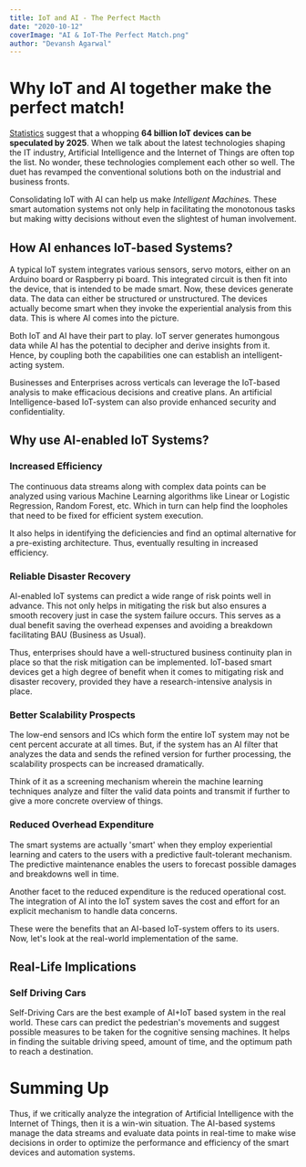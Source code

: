 ```yaml
---
title: IoT and AI - The Perfect Macth
date: "2020-10-12"
coverImage: "AI & IoT-The Perfect Match.png"
author: "Devansh Agarwal"
---
```


# Why IoT and AI together make the perfect match!

[Statistics](https://www.businessinsider.com/internet-of-things-report?IR=T) suggest that a whopping **64 billion IoT devices can be speculated by 2025**. When we talk about the latest technologies shaping the IT industry, Artificial Intelligence and the Internet of Things are often top the list. No wonder, these technologies complement each other so well. The duet has revamped the conventional solutions both on the industrial and business fronts.

Consolidating IoT with AI can help us make *Intelligent Machine*s. These smart automation systems not only help in facilitating the monotonous tasks but making witty decisions without even the slightest of human involvement.

## How AI enhances IoT-based Systems?

A typical IoT system integrates various sensors, servo motors, either on an Arduino board or Raspberry pi board. This integrated circuit is then fit into the device, that is intended to be made smart. Now, these devices generate data. The data can either be structured or unstructured. The devices actually become smart when they invoke the experiential analysis from this data. This is where AI comes into the picture.

Both IoT and AI have their part to play. IoT server generates humongous data while AI has the potential to decipher and derive insights from it. Hence, by coupling both the capabilities one can establish an intelligent-acting system.

Businesses and Enterprises across verticals can leverage the IoT-based analysis to make efficacious decisions and creative plans. An artificial Intelligence-based IoT-system can also provide enhanced security and confidentiality.

## Why use AI-enabled IoT Systems?

 ### Increased Efficiency 
 The continuous data streams along with complex data points can be analyzed using various Machine Learning algorithms like Linear or Logistic Regression, Random Forest, etc. Which in turn can help find the loopholes that need to be fixed for efficient system execution.
 
It also helps in identifying the deficiencies and find an optimal alternative for a pre-existing architecture. Thus, eventually resulting in increased efficiency.
 
 ### Reliable Disaster Recovery
 AI-enabled IoT systems can predict a wide range of risk points well in advance. This not only helps in mitigating the risk but also ensures a smooth recovery just in case the system failure occurs.  This serves as a dual benefit saving the overhead expenses and avoiding a breakdown facilitating BAU (Business as Usual). 

Thus, enterprises should have a well-structured business continuity plan in place so that the risk mitigation can be implemented. IoT-based smart devices get a high degree of benefit when it comes to mitigating risk and disaster recovery, provided they have a research-intensive analysis in place.
 
 ### Better Scalability Prospects
 The low-end sensors and ICs which form the entire IoT system may not be cent percent accurate at all times. But, if the system has an AI filter that analyzes the data and sends the refined version for further processing, the scalability prospects can be increased dramatically.

Think of it as a screening mechanism wherein the machine learning techniques analyze and filter the valid data points and transmit if further to give a more concrete overview of things.
 
 ### Reduced Overhead Expenditure
 The smart systems are actually 'smart' when they employ experiential learning and caters to the users with a predictive fault-tolerant mechanism. The predictive maintenance enables the users to forecast possible damages and breakdowns well in time.

Another facet to the reduced expenditure is the reduced operational cost. The integration of AI into the IoT system saves the cost and effort for an explicit mechanism to handle data concerns.

These were the benefits that an AI-based IoT-system offers to its users. Now, let's look at the real-world implementation of the same.

## Real-Life Implications
### Self Driving Cars
Self-Driving Cars are the best example of AI+IoT based system in the real world. These cars can predict the pedestrian's movements and suggest possible measures to be taken for the cognitive sensing machines. It helps in finding the suitable driving speed, amount of time, and the optimum path to reach a destination.

# Summing Up
Thus, if we critically analyze the integration of Artificial Intelligence with the Internet of Things, then it is a win-win situation. The AI-based systems manage the data streams and evaluate data points in real-time to make wise decisions in order to optimize the performance and efficiency of the smart devices and automation systems.
